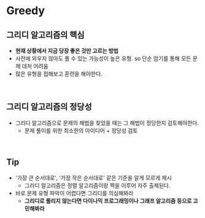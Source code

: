 # Greedy 

## 그리디 알고리즘의 핵심
- **현재 상황에서 지금 당장 좋은 것만 고르는 방법**
- 사전에 외우지 않아도 풀 수 있는 가능성이 높은 유형. so 단순 암기를 통해 모든 문제 대처 어려움
- 많은 유형을 접해보고 훈련을 해야한다.
<br/>

## 그리디 알고리즘의 정당성
- 그리디 알고리즘으로 문제의 해법을 찾았을 때는 그 해법이 정당한지 검토해야한다.
  - 문제 풀이를 위한 최소한의 아이디어 + 정당성 검토
<br/>

## Tip
- '가장 큰 순서대로', '가장 작은 순서대로' 같은 기준을 알게 모르게 제시
  - 그리디 알고리즘은 정렬 알고리즘이랑 짝을 이루어 자주 출제된다.
- 바로 문제 유형 파악이 어렵다면 그리디를 의심해봐라
  - **그리디로 풀리지 않는다면 다이나믹 프로그래밍이나 그래프 알고리즘 등으로 고민해봐라**

